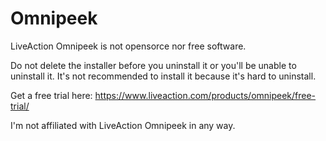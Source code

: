 # Omnipeek
LiveAction Omnipeek is not opensorce nor free software. 

Do not delete the installer before you uninstall it or you'll be unable to uninstall it. It's not recommended to install it because it's hard to uninstall.

Get a free trial here: <https://www.liveaction.com/products/omnipeek/free-trial/>

I'm not affiliated with LiveAction Omnipeek in any way.
